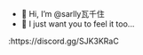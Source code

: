 - 👋 Hi, I’m @sarlly瓦千住
- 👀 I just want you to feel it too...
<!---everything is free, there is no charge, just use it if you don't understand it, you can teach it
If you want, please go to my discord server
--->:https://discord.gg/SJK3KRaC
